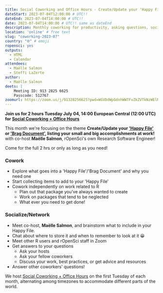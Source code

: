 ```yaml
---
title: Social Coworking and Office Hours - Create/Update your 'Happy File'/'Brag Document'!
dateStart: 2023-07-04T12:00:00 # UTC!!
dateEnd: 2023-07-04T14:00:00 # UTC!!
date: 2023-07-04T14:00:00 # UTC!! same as dateEnd
description: Monthly coworking for productivity, asking questions, socializing
location: 'online' # free text
slug: "coworking-2023-07"
country: "🌐" # emoji
ropensci: yes
outputs:
  - HTML
  - Calendar
attendees:
  - Maëlle Salmon
  - Steffi LaZerte
author:
  - Maëlle Salmon
deets: |
    Meeting ID: 913 2825 6625
    Passcode: 512767
zoomurl: https://zoom.us/j/91328256625?pwd=WGVDdWpGdnhWWTFvZkZVTkNzWElNQT09
---
```


<!--
```{r}
d <- lubridate::ymd_hms('2023-07-04 14:00:00', tz = 'Europe/Paris')
lubridate::with_tz(d, 'UTC')
lubridate::with_tz(d, 'America/Winnipeg')
```
-->

**Join us for 2 hours Tuesday July 04, 14:00 European Central (12:00 UTC) for 
[Social Coworking + Office Hours](/blog/2023/06/21/coworking/)**

This month we're focusing on the theme **Create/Update your ['Happy File'](https://twitter.com/JennyBryan/status/1582862196870373377) or ['Brag Document'](https://jvns.ca/blog/brag-documents/), listing your small and big accomplishments at work!** 
with co-host **Maëlle Salmon**, rOpenSci's own Research Software Engineer!

Come for the full 2 hrs or only as long as you need!

### Cowork

- Explore what goes into a 'Happy File'/'Brag Document' and why you need one
- Start collecting items to add to your 'Happy File'
- Cowork independently on work related to R
    - Plan out that package you’ve always wanted to create
    - Work on packages that tend to be neglected
    - What ever you need to get done!

### Socialize/Network

- Meet co-host, **Maëlle Salmon**, and brainstorm what to include in your Happy File.
- Chat about where to store it and when to remember to look at it 😀
- Meet other R users and rOpenSci staff in Zoom
- Get answers to your questions
    - Ask your hosts
    - Ask your fellow coworkers
    - Discuss your work, best practices, or get advice and resources
- Answer other coworkers' questions!

We host 
[Social Coworking + Office Hours](/blog/2023/06/21/coworking/) 
on the first Tuesday of each month, alternating among timezones to 
accommodate different parts of the world.
